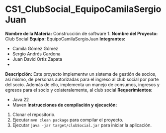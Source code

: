 # CS1_ClubSocial_EquipoCamilaSergioJuan
**Nombre de la Materia:** Construcción de software 1.
**Nombre del Proyecto:** Club Social
**Equipo:** EquipoCamilaSergioJuan
**Integrantes:**
* Camila Gómez Gómez
* Sergio Andrés Cardona
* Juan David Ortiz Zapata
* 
**Descripción:**
Este proyecto implementw un sistema de gestión de socios, así mismo, de personas autorizadas para el ingreso al club social por parte del socio. Además de ello, implementa un manejo de consumos, ingresos y egresos para el socio y colateralemente, al club social
**Requerimientos:**
* Java 22
* Maven
**Instrucciones de compilación y ejecución:**
1. Clonar el repositorio.
2. Ejecutar `mvn clean package` para compilar el proyecto.
3. Ejecutar `java -jar target/clubSocial.jar` para iniciar la
aplicación.
